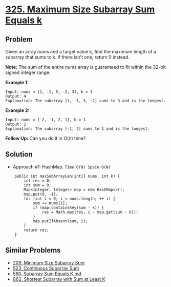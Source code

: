 # <a href='https://leetcode.com/problems/maximum-size-subarray-sum-equals-k/'>325. Maximum Size Subarray Sum Equals k</a>

## Problem
Given an array nums and a target value k, find the maximum length of a subarray that sums to k. If there isn't one, return 0 instead.

<strong>Note:</strong>
The sum of the entire nums array is guaranteed to fit within the 32-bit signed integer range.

<strong>Example 1:</strong>
```
Input: nums = [1, -1, 5, -2, 3], k = 3
Output: 4 
Explanation: The subarray [1, -1, 5, -2] sums to 3 and is the longest.
```
<strong>Example 2:</strong>
```
Input: nums = [-2, -1, 2, 1], k = 1
Output: 2 
Explanation: The subarray [-1, 2] sums to 1 and is the longest.
```

<strong>Follow Up:</strong>
Can you do it in O(n) time?

## Solution
- Approach #1: HashMap. ```Time O(N) Space O(N)```
```
    public int maxSubArrayLen(int[] nums, int k) {
        int res = 0;
        int sum = 0;
        Map<Integer, Integer> map = new HashMap<>();
        map.put(0, -1);
        for (int i = 0; i < nums.length; ++ i) {
            sum += nums[i];
            if (map.containsKey(sum - k)) {
                res = Math.max(res, i - map.get(sum - k));
            }
            map.putIfAbsent(sum, i);
        }
        return res;
    }
```

## Similar Problems
- <a href='https://github.com/DongZhuoran/LeetCode/blob/master/problems/209.%20Minimum%20Size%20Subarray%20Sum.md'>209. Minimum Size Subarray Sum</a>
- <a href='https://github.com/DongZhuoran/LeetCode/blob/master/problems/523.%20Continuous%20Subarray%20Sum.md'>523. Continuous Subarray Sum</a>
- <a href='https://github.com/DongZhuoran/LeetCode/blob/master/problems/560.%20Subarray%20Sum%20Equals%20K.md'>560. Subarray Sum Equals K.md</a>
- <a href='https://github.com/DongZhuoran/LeetCode/blob/master/problems/862.%20Shortest%20Subarray%20with%20Sum%20at%20Least%20K.md'>862. Shortest Subarray with Sum at Least K</a>
